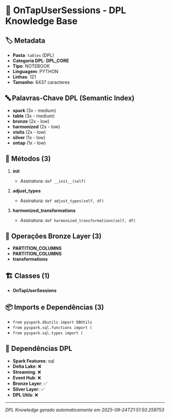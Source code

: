 # 🌊 OnTapUserSessions - DPL Knowledge Base

## 🏷️ Metadata
- **Pasta**: `tables` (DPL)
- **Categoria DPL**: **DPL_CORE**
- **Tipo**: NOTEBOOK
- **Linguagem**: PYTHON
- **Linhas**: 121
- **Tamanho**: 6437 caracteres

## 🔤 Palavras-Chave DPL (Semantic Index)
- **spark** (3x - medium)
- **table** (3x - medium)
- **bronze** (2x - low)
- **harmonized** (2x - low)
- **visits** (2x - low)
- **silver** (1x - low)
- **ontap** (1x - low)

## 🔧 Métodos (3)

 1. **__init__**
    - Assinatura: `def __init__(self)`

 2. **adjust_types**
    - Assinatura: `def adjust_types(self, df)`

 3. **harmonized_transformations**
    - Assinatura: `def harmonized_transformations(self, df)`


## 🥉 Operações Bronze Layer (3)

- **PARTITION_COLUMNS**
- **PARTITION_COLUMNS**
- **transformations**

## 🏗️ Classes (1)

- **OnTapUserSessions**

## 📦 Imports e Dependências (3)

- `from pyspark.dbutils import DBUtils`
- `from pyspark.sql.functions import (`
- `from pyspark.sql.types import (`

## 🔗 Dependências DPL

- **Spark Features**: sql
- **Delta Lake**: ❌
- **Streaming**: ❌
- **Event Hub**: ❌
- **Bronze Layer**: ✅
- **Silver Layer**: ✅
- **DPL Utils**: ❌

---
*DPL Knowledge gerado automaticamente em 2025-09-24T21:51:50.259753*
